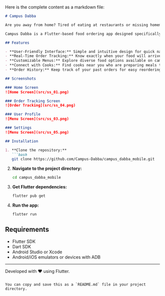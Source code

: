 Here is the complete content as a markdown file:

```markdown
# Campus Dabba

Are you away from home? Tired of eating at restaurants or missing homemade food? With **Campus Dabba**, you can enjoy homemade food made with a mother's love, even when you're away from home. Whether you're a student, a working professional, or anyone else in a campus environment, Campus Dabba has got you covered!

Campus Dabba is a Flutter-based food ordering app designed specifically for campus environments. It allows students, faculty, and staff to browse menus, place orders, and track deliveries seamlessly.

## Features

- **User-Friendly Interface:** Simple and intuitive design for quick navigation.
- **Real-Time Order Tracking:** Know exactly when your food will arrive.
- **Customizable Menus:** Explore diverse food options available on campus.
- **Connect with Cooks:** Find cooks near you who are preparing meals today or this week.
- **Order History:** Keep track of your past orders for easy reordering.

## Screenshots

### Home Screen
![Home Screen](src/ss_01.png)

### Order Tracking Screen
![Order Tracking](src/ss_04.png)

### User Profile
![Menu Screen](src/ss_03.png)

### Settings
![Menu Screen](src/ss_05.png)

## Installation

1. **Clone the repository:**  
   ```bash
   git clone https://github.com/Campus-Dabba/campus_dabba_mobile.git
   ```

2. **Navigate to the project directory:**  
   ```bash
   cd campus_dabba_mobile
   ```

3. **Get Flutter dependencies:**  
   ```bash
   flutter pub get
   ```

4. **Run the app:**  
   ```bash
   flutter run
   ```

## Requirements

- Flutter SDK
- Dart SDK
- Android Studio or Xcode
- Android/iOS emulators or devices with ADB


---

Developed with ❤️ using Flutter.
```

You can copy and save this as a `README.md` file in your project directory.